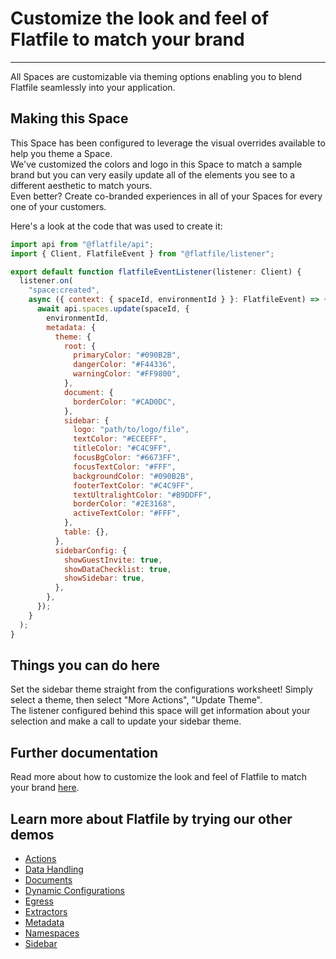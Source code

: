 # Customize the look and feel of Flatfile to match your brand

---

All Spaces are customizable via theming options enabling you to blend Flatfile seamlessly into your application.

## Making this Space

This Space has been configured to leverage the visual overrides available to help you theme a Space.\
We've customized the colors and logo in this Space to match a sample brand but you can very easily update all of the elements you see to a different aesthetic to match yours.\
Even better? Create co-branded experiences in all of your Spaces for every one of your customers.

Here's a look at the code that was used to create it:

```jsx
import api from "@flatfile/api";
import { Client, FlatfileEvent } from "@flatfile/listener";

export default function flatfileEventListener(listener: Client) {
  listener.on(
    "space:created",
    async ({ context: { spaceId, environmentId } }: FlatfileEvent) => {
      await api.spaces.update(spaceId, {
        environmentId,
        metadata: {
          theme: {
            root: {
              primaryColor: "#090B2B",
              dangerColor: "#F44336",
              warningColor: "#FF9800",
            },
            document: {
              borderColor: "#CAD0DC",
            },
            sidebar: {
              logo: "path/to/logo/file",
              textColor: "#ECEEFF",
              titleColor: "#C4C9FF",
              focusBgColor: "#6673FF",
              focusTextColor: "#FFF",
              backgroundColor: "#090B2B",
              footerTextColor: "#C4C9FF",
              textUltralightColor: "#B9DDFF",
              borderColor: "#2E3168",
              activeTextColor: "#FFF",
            },
            table: {},
          },
          sidebarConfig: {
            showGuestInvite: true,
            showDataChecklist: true,
            showSidebar: true,
          },
        },
      });
    }
  );
}
```

## Things you can do here

Set the sidebar theme straight from the configurations worksheet! Simply select a theme, then select "More Actions", "Update Theme".\
The listener configured behind this space will get information about your selection and make a call to update your sidebar theme.

## Further documentation

Read more about how to customize the look and feel of Flatfile to match your brand [here](https://flatfile.com/docs/guides/theming).

## Learn more about Flatfile by trying our other demos

- [Actions](https://platform.flatfile.com/getting-started)
- [Data Handling](https://platform.flatfile.com/getting-started)
- [Documents](https://platform.flatfile.com/getting-started)
- [Dynamic Configurations](https://platform.flatfile.com/getting-started)
- [Egress](https://platform.flatfile.com/getting-started)
- [Extractors](https://platform.flatfile.com/getting-started)
- [Metadata](https://platform.flatfile.com/getting-started)
- [Namespaces](https://platform.flatfile.com/getting-started)
- [Sidebar](https://platform.flatfile.com/getting-started)
